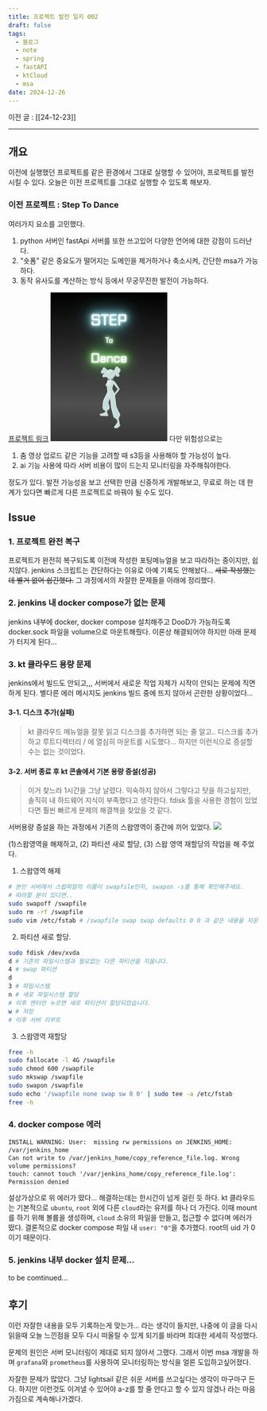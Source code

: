 ```yaml
---
title: 프로젝트 발전 일지 002
draft: false
tags:
  - 블로그
  - note
  - spring
  - fastAPI
  - ktCloud
  - msa
date: 2024-12-26
---
```

이전 글 : [[24-12-23]]

---
## 개요
이전에 실행했던 프로젝트를 같은 환경에서 그대로 실행할 수 있어야, 프로젝트를 발전시킬 수 있다.
오늘은 이전 프로젝트를 그대로 실행할 수 있도록 해보자.

### 이전 프로젝트 : Step To Dance
여러가지 요소를 고민했다.
1. python 서버인 fastApi 서버를 또한 쓰고있어 다양한 언어에 대한 강점이 드러난다.
2. "숏폼" 같은 중요도가 떨어지는 도메인을 제거하거나 축소시켜, 간단한 msa가 가능하다.
3. 동작 유사도를 계산하는 방식 등에서 무궁무진한 발전이 가능하다.

[프로젝트 링크](https://github.com/MadCom96/steptodance)
<img src="https://github.com/MadCom96/StepToDance/blob/master/img/steptodance.jpg?raw=true" height="300"/>
다만 위험성으로는
1. 춤 영상 업로드 같은 기능을 고려할 때 s3등을 사용해야 할 가능성이 높다.
2. ai 기능 사용에 따라 서버 비용이 많이 드는지 모니터링을 자주해줘야한다.

정도가 있다.
발전 가능성을 보고 선택한 만큼 신중하게 개발해보고, 무료로 하는 데 한계가 있다면 빠르게 다른 프로젝트로 바꿔야 될 수도 있다.

## Issue
### 1.  프로젝트 완전 복구
프로젝트가 완전히 복구되도록 이전에 작성한 포팅메뉴얼을 보고 따라하는 중이지만, 쉽지않다.
jenkins 스크립트는 간단하다는 이유로 아예 기록도 안해놨다...
~~새로 작성했는데 별거 없어 쉽긴했다.~~
그 과정에서의 자잘한 문제들을 아래에 정리했다.

### 2. jenkins 내 docker compose가 없는 문제
jenkins 내부에 docker, docker compose 설치해주고 DooD가 가능하도록 docker.sock 파일을 volume으로 마운트해줬다.
이론상 해결되어야 하지만 아래 문제가 터지게 된다...

### 3. kt 클라우드 용량 문제
jenkins에서 빌드도 안되고,,, 서버에서 새로운 작업 자체가 시작이 안되는 문제에 직면하게 된다.
별다른 에러 메시지도 jenkins 빌드 중에 뜨지 않아서 곤란한 상황이었다...
#### 3-1. 디스크 추가(실패)
> kt 클라우드 메뉴얼을 잘못 읽고 디스크를 추가하면 되는 줄 알고.. 디스크를 추가하고 루트디렉터리 / 에 열심히 마운트를 시도했다... 하지만 이런식으로 증설할 수는 없는 것이었다.
#### 3-2. 서버 종료 후 kt 콘솔에서 기본 용량 증설(성공)
> 이거 찾느라 1시간을 그냥 날렸다.
> 익숙하지 않아서 그렇다고 탓을 하고싶지만, 솔직히 내 하드웨어 지식이 부족했다고 생각한다. fdisk 툴을 사용한 경험이 있었다면 훨씬 빠르게 문제의 해결책을 찾았을 것 같다.

서버용량 증설을 하는 과정에서 기존의 스왑영역이 중간에 끼어 있었다.
<img src="./project-note/images/241226001.png" height="80"/>

(1)스왑영역을 해제하고, (2) 파티션 새로 할당, (3) 스왑 영역 재할당의 작업을 해 주었다.

1) 스왑영역 해제
```bash
# 본인 서버에서 스왑파일의 이름이 swapfile인지, swapon -s를 통해 확인해주세요.
# 따라할 분이 있다면..
sudo swapoff /swapfile
sudo rm -rf /swapfile
sudo vim /etc/fstab # /swapfile swap swap defaults 0 0 과 같은 내용을 지운다.
```

2) 파티션 새로 할당.
```bash
sudo fdisk /dev/xvda
d # 기존의 파일시스템과 필요없는 다른 파티션을 지웁니다.
4 # swap 파티션
d
3 # 파일시스템
n # 새로 파일시스템 할당
# 이후 엔터만 누르면 새로 파티션이 할당되었습니다.
w # 저장
# 이후 서버 리부트
```

3) 스왑영역 재할당
```bash
free -h
sudo fallocate -l 4G /swapfile
sudo chmod 600 /swapfile
sudo mkswap /swapfile
sudo swapon /swapfile
sudo echo '/swapfile none swap sw 0 0' | sudo tee -a /etc/fstab
free -h
```

### 4.  docker compose 에러
```
INSTALL WARNING: User:  missing rw permissions on JENKINS_HOME: /var/jenkins_home
Can not write to /var/jenkins_home/copy_reference_file.log. Wrong volume permissions?
touch: cannot touch '/var/jenkins_home/copy_reference_file.log': Permission denied
```
설상가상으로 위 에러가 떴다... 해결하는데는 한시간이 넘게 걸린 듯 하다.
kt 클라우드는 기본적으로 `ubuntu`, `root` 외에 다른 `cloud`라는 유저를 하나 더 가진다. 이때 mount를 하기 위해 볼륨을 생성하며, `cloud` 소유의 파일을 만들고, 접근할 수 없다며 에러가 떴다.
결론적으로 docker compose 파일 내 `user: "0"`을 추가했다. root의 uid 가 0이기 때문이다.

### 5. jenkins 내부 docker 설치 문제...
to be comtinued...

## 후기
이런 자잘한 내용을 모두 기록하는게 맞는가... 라는 생각이 들지만, 나중에 이 글을 다시 읽을때 오늘 느낀점을 모두 다시 떠올릴 수 있게 되기를 바라며 최대한 세세히 작성했다.

문제의 원인은 서버 모니터링이 제대로 되지 않아서 그랬다.
그래서 이번 msa 개발을 하며 `grafana`와 `prometheus`를 사용하여 모니터링하는 방식을 얼른 도입하고싶어졌다.

자잘한 문제가 많았다.
그냥 lightsail 같은 쉬운 서버를 쓰고싶다는 생각이 마구마구 든다.
하지만 이런것도 이겨낼 수 있어야 a-z를 할 줄 안다고 할 수 있지 않겠나 라는 마음가짐으로 계속해나가겠다.